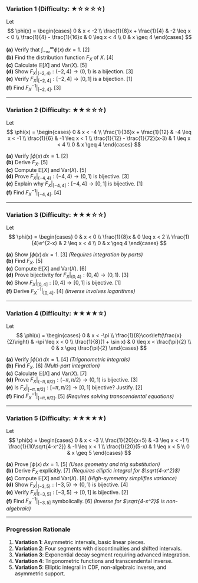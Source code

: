 ### **Variation 1** (Difficulty: ★☆☆☆☆)
Let  
$$
\phi(x) = 
\begin{cases} 
0 & x < -2 \\
\frac{1}{8}x + \frac{1}{4} & -2 \leq x < 0 \\
\frac{1}{4} - \frac{1}{16}x & 0 \leq x < 4 \\
0 & x \geq 4 
\end{cases}
$$

**(a)** Verify that $\int_{-\infty}^{\infty} \phi(x) \, dx = 1$. [2]  
**(b)** Find the distribution function $F_X$ of $X$. [4]  
**(c)** Calculate $\mathbb{E}[X]$ and $\text{Var}(X)$. [5]  
**(d)** Show $F_X|_{(-2,4)} : (-2,4) \to (0,1)$ is a bijection. [3]  
**(e)** Verify $F_X|_{[-2,4]} : [-2,4] \to [0,1]$ is a bijection. [1]  
**(f)** Find $F_X^{-1}|_{[-2,4]}$. [3]

---

### **Variation 2** (Difficulty: ★★☆☆☆)
Let  
$$
\phi(x) = 
\begin{cases} 
0 & x < -4 \\
\frac{1}{36}x + \frac{1}{12} & -4 \leq x < -1 \\
\frac{1}{6} & -1 \leq x < 1 \\
\frac{1}{12} - \frac{1}{72}(x-3) & 1 \leq x < 4 \\
0 & x \geq 4 
\end{cases}
$$

**(a)** Verify $\int \phi(x) \, dx = 1$. [2]  
**(b)** Derive $F_X$. [5]  
**(c)** Compute $\mathbb{E}[X]$ and $\text{Var}(X)$. [5]  
**(d)** Prove $F_X|_{(-4,4)} : (-4,4) \to (0,1)$ is bijective. [3]  
**(e)** Explain why $F_X|_{[-4,4]} : [-4,4] \to [0,1]$ is bijective. [1]  
**(f)** Find $F_X^{-1}|_{[-4,4]}$. [4]

---

### **Variation 3** (Difficulty: ★★★☆☆)
Let  
$$
\phi(x) = 
\begin{cases} 
0 & x < 0 \\
\frac{1}{8}x & 0 \leq x < 2 \\
\frac{1}{4}e^{2-x} & 2 \leq x < 4 \\
0 & x \geq 4 
\end{cases}
$$

**(a)** Show $\int \phi(x) \, dx = 1$. [3] *(Requires integration by parts)*  
**(b)** Find $F_X$. [5]  
**(c)** Compute $\mathbb{E}[X]$ and $\text{Var}(X)$. [6]  
**(d)** Prove bijectivity for $F_X|_{(0,4)} : (0,4) \to (0,1)$. [3]  
**(e)** Show $F_X|_{[0,4]} : [0,4] \to [0,1]$ is bijective. [1]  
**(f)** Derive $F_X^{-1}|_{[0,4]}$. [4] *(Inverse involves logarithms)*  

---

### **Variation 4** (Difficulty: ★★★★☆)
Let  
$$
\phi(x) = 
\begin{cases} 
0 & x < -\pi \\
\frac{1}{8}\cos\left(\frac{x}{2}\right) & -\pi \leq x < 0 \\
\frac{1}{8}(1 + \sin x) & 0 \leq x < \frac{\pi}{2} \\
0 & x \geq \frac{\pi}{2} 
\end{cases}
$$

**(a)** Verify $\int \phi(x) \, dx = 1$. [4] *(Trigonometric integrals)*  
**(b)** Find $F_X$. [6] *(Multi-part integration)*  
**(c)** Calculate $\mathbb{E}[X]$ and $\text{Var}(X)$. [7]  
**(d)** Prove $F_X|_{(-\pi, \pi/2)} : (-\pi, \pi/2) \to (0,1)$ is bijective. [3]  
**(e)** Is $F_X|_{[-\pi, \pi/2]} : [-\pi, \pi/2] \to [0,1]$ bijective? Justify. [2]  
**(f)** Find $F_X^{-1}|_{[-\pi, \pi/2]}$. [5] *(Requires solving transcendental equations)*  

---

### **Variation 5** (Difficulty: ★★★★★)
Let  
$$
\phi(x) = 
\begin{cases} 
0 & x < -3 \\
\frac{1}{20}(x+5) & -3 \leq x < -1 \\
\frac{1}{10\sqrt{4-x^2}} & -1 \leq x < 1 \\
\frac{1}{20}(5-x) & 1 \leq x < 5 \\
0 & x \geq 5 
\end{cases}
$$

**(a)** Prove $\int \phi(x) \, dx = 1$. [5] *(Uses geometry and trig substitution)*  
**(b)** Derive $F_X$ explicitly. [7] *(Requires elliptic integral for $\sqrt{4-x^2}$)*  
**(c)** Compute $\mathbb{E}[X]$ and $\text{Var}(X)$. [8] *(High-symmetry simplifies variance)*  
**(d)** Show $F_X|_{(-3,5)} : (-3,5) \to (0,1)$ is bijective. [4]  
**(e)** Verify $F_X|_{[-3,5]} : [-3,5] \to [0,1]$ is bijective. [2]  
**(f)** Find $F_X^{-1}|_{[-3,5]}$ symbolically. [6] *(Inverse for $\sqrt{4-x^2}$ is non-algebraic)*  

---

### **Progression Rationale**  
1. **Variation 1**: Asymmetric intervals, basic linear pieces.  
2. **Variation 2**: Four segments with discontinuities and shifted intervals.  
3. **Variation 3**: Exponential decay segment requiring advanced integration.  
4. **Variation 4**: Trigonometric functions and transcendental inverse.  
5. **Variation 5**: Elliptic integral in CDF, non-algebraic inverse, and asymmetric support.  